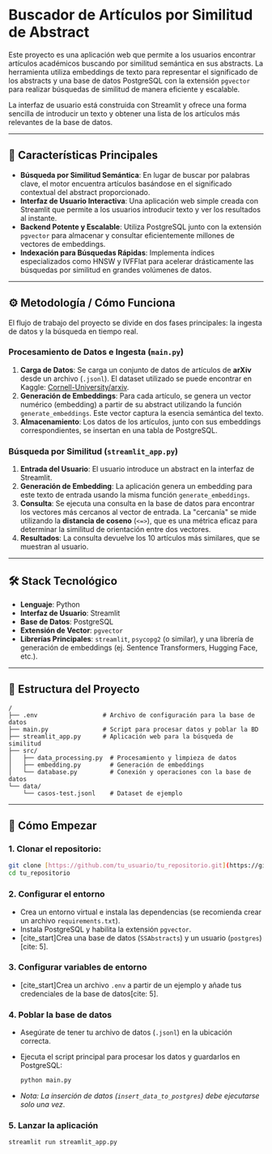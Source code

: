 # Buscador de Artículos por Similitud de Abstract

Este proyecto es una aplicación web que permite a los usuarios encontrar artículos académicos buscando por similitud semántica en sus abstracts. La herramienta utiliza embeddings de texto para representar el significado de los abstracts y una base de datos PostgreSQL con la extensión `pgvector` para realizar búsquedas de similitud de manera eficiente y escalable.

La interfaz de usuario está construida con Streamlit y ofrece una forma sencilla de introducir un texto y obtener una lista de los artículos más relevantes de la base de datos.

---

## 🚀 Características Principales

* **Búsqueda por Similitud Semántica**: En lugar de buscar por palabras clave, el motor encuentra artículos basándose en el significado contextual del abstract proporcionado.
* **Interfaz de Usuario Interactiva**: Una aplicación web simple creada con Streamlit que permite a los usuarios introducir texto y ver los resultados al instante.
* **Backend Potente y Escalable**: Utiliza PostgreSQL junto con la extensión `pgvector` para almacenar y consultar eficientemente millones de vectores de embeddings.
* **Indexación para Búsquedas Rápidas**: Implementa índices especializados como HNSW y IVFFlat para acelerar drásticamente las búsquedas por similitud en grandes volúmenes de datos.

---

## ⚙️ Metodología / Cómo Funciona

El flujo de trabajo del proyecto se divide en dos fases principales: la ingesta de datos y la búsqueda en tiempo real.

### Procesamiento de Datos e Ingesta (`main.py`)

1.  **Carga de Datos**: Se carga un conjunto de datos de artículos de **arXiv** desde un archivo (`.jsonl`). El dataset utilizado se puede encontrar en Kaggle: [Cornell-University/arxiv](https://www.kaggle.com/datasets/Cornell-University/arxiv).
2.  **Generación de Embeddings**: Para cada artículo, se genera un vector numérico (embedding) a partir de su abstract utilizando la función `generate_embeddings`. Este vector captura la esencia semántica del texto.
3.  **Almacenamiento**: Los datos de los artículos, junto con sus embeddings correspondientes, se insertan en una tabla de PostgreSQL.

### Búsqueda por Similitud (`streamlit_app.py`)

1.  **Entrada del Usuario**: El usuario introduce un abstract en la interfaz de Streamlit.
2.  **Generación de Embedding**: La aplicación genera un embedding para este texto de entrada usando la misma función `generate_embeddings`.
3.  **Consulta**: Se ejecuta una consulta en la base de datos para encontrar los vectores más cercanos al vector de entrada. La "cercanía" se mide utilizando la **distancia de coseno** (`<=>`), que es una métrica eficaz para determinar la similitud de orientación entre dos vectores.
4.  **Resultados**: La consulta devuelve los 10 artículos más similares, que se muestran al usuario.

---

## 🛠️ Stack Tecnológico

* **Lenguaje**: Python
* **Interfaz de Usuario**: Streamlit
* **Base de Datos**: PostgreSQL
* **Extensión de Vector**: `pgvector`
* **Librerías Principales**: `streamlit`, `psycopg2` (o similar), y una librería de generación de embeddings (ej. Sentence Transformers, Hugging Face, etc.).

---

## 📂 Estructura del Proyecto

```plaintext
/
├── .env                  # Archivo de configuración para la base de datos
├── main.py               # Script para procesar datos y poblar la BD
├── streamlit_app.py      # Aplicación web para la búsqueda de similitud
├── src/
│   ├── data_processing.py  # Procesamiento y limpieza de datos
│   ├── embedding.py        # Generación de embeddings
│   └── database.py         # Conexión y operaciones con la base de datos
└── data/
    └── casos-test.jsonl    # Dataset de ejemplo
```

---

## 🚀 Cómo Empezar

### 1. Clonar el repositorio:

```bash
git clone [https://github.com/tu_usuario/tu_repositorio.git](https://github.com/tu_usuario/tu_repositorio.git)
cd tu_repositorio
```
### 2. Configurar el entorno

* Crea un entorno virtual e instala las dependencias (se recomienda crear un archivo `requirements.txt`).
* Instala PostgreSQL y habilita la extensión `pgvector`.
* [cite_start]Crea una base de datos (`SSAbstracts`) y un usuario (`postgres`)[cite: 5].

### 3. Configurar variables de entorno

* [cite_start]Crea un archivo `.env` a partir de un ejemplo y añade tus credenciales de la base de datos[cite: 5].

### 4. Poblar la base de datos

* Asegúrate de tener tu archivo de datos (`.jsonl`) en la ubicación correcta.
* Ejecuta el script principal para procesar los datos y guardarlos en PostgreSQL:

    ```bash
    python main.py
    ```
* *Nota: La inserción de datos (`insert_data_to_postgres`) debe ejecutarse solo una vez*.

### 5. Lanzar la aplicación

```bash
streamlit run streamlit_app.py

